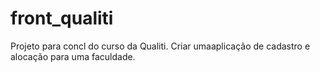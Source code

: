 # front_qualiti

Projeto para concl do curso da Qualiti. Criar umaaplicação de cadastro e alocação para uma faculdade.
